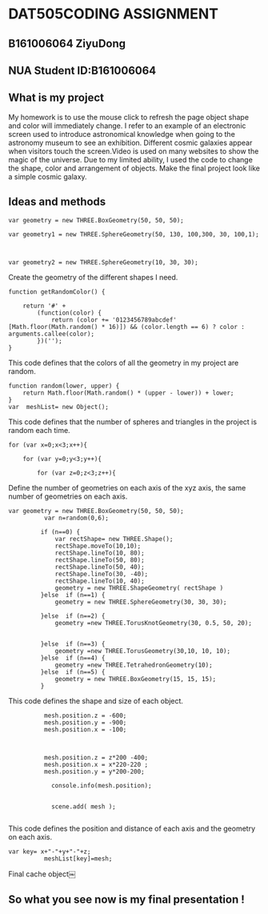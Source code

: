 # DAT505CODING ASSIGNMENT
## B161006064 ZiyuDong
## NUA Student ID:B161006064

## What is my project
My homework is to use the mouse click to refresh the page object shape and color will immediately change. I refer to an example of an electronic screen used to introduce astronomical knowledge when going to the astronomy museum to see an exhibition. Different cosmic galaxies appear when visitors touch the screen.Video is used on many websites to show the magic of the universe. Due to my limited ability, I used the code to change the shape, color and arrangement of objects. Make the final project look like a simple cosmic galaxy.


## Ideas and methods
```
var geometry = new THREE.BoxGeometry(50, 50, 50);

var geometry1 = new THREE.SphereGeometry(50, 130, 100,300, 30, 100,1);



var geometry2 = new THREE.SphereGeometry(10, 30, 30);

```
Create the geometry of the different shapes I need.


```
function getRandomColor() {

    return '#' +
        (function(color) {
            return (color += '0123456789abcdef' [Math.floor(Math.random() * 16)]) && (color.length == 6) ? color : arguments.callee(color);
        })('');
}
```
This code defines that the colors of all the geometry in my project are random.

```
function random(lower, upper) {
    return Math.floor(Math.random() * (upper - lower)) + lower;
}
var  meshList= new Object();
```
This code defines that the number of spheres and triangles in the project is random each time.

```
for (var x=0;x<3;x++){

    for (var y=0;y<3;y++){

        for (var z=0;z<3;z++){
```
Define the number of geometries on each axis of the xyz axis, the same number of geometries on each axis.

```
var geometry = new THREE.BoxGeometry(50, 50, 50);
          var n=random(0,6);

         if (n==0) {
             var rectShape= new THREE.Shape();
             rectShape.moveTo(10,10);
             rectShape.lineTo(10, 80);
             rectShape.lineTo(50, 80);
             rectShape.lineTo(50, 40);
             rectShape.lineTo(30, -40);
             rectShape.lineTo(10, 40);
             geometry = new THREE.ShapeGeometry( rectShape )
         }else  if (n==1) {
             geometry = new THREE.SphereGeometry(30, 30, 30);

         }else  if (n==2) {
             geometry =new THREE.TorusKnotGeometry(30, 0.5, 50, 20);


         }else  if (n==3) {
             geometry =new THREE.TorusGeometry(30,10, 10, 10);
         }else  if (n==4) {
             geometry =new THREE.TetrahedronGeometry(10);
         }else  if (n==5) {
             geometry = new THREE.BoxGeometry(15, 15, 15);
         }
```
This code defines the shape and size of each object.

```
          mesh.position.z = -600;
          mesh.position.y = -900;
          mesh.position.x = -100;



          mesh.position.z = z*200 -400;
          mesh.position.x = x*220-220 ;
          mesh.position.y = y*200-200;

            console.info(mesh.position);


            scene.add( mesh );


```
This code defines the position and distance of each axis and the geometry on each axis.

```
var key= x+"-"+y+"-"+z;
          meshList[key]=mesh;
```
Final cache object￼

## So what you see now is my final presentation !
